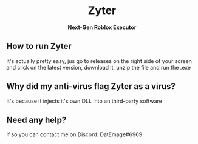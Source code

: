 <div align="center">
  
  # Zyter
  
  **Next-Gen Roblox Executor**

</div>

## How to run Zyter
It's actually pretty easy, jus go to releases on the right side of your screen and click on the latest version, download it, unzip the file and run the .exe

## Why did my anti-virus flag Zyter as a virus?
It's because it injects it's own DLL into an third-party software

## Need any help?
If so you can contact me on Discord: DatEmage#6969
